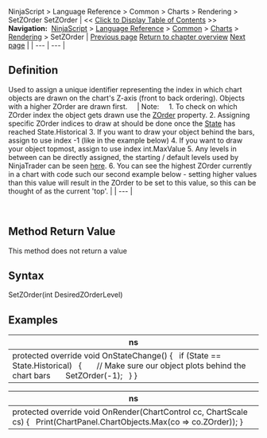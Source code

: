 ﻿
NinjaScript \> Language Reference \> Common \> Charts \> Rendering \> SetZOrder
SetZOrder
| \<\< [Click to Display Table of Contents](setzorder.md) \>\> **Navigation:**     [NinjaScript](ninjascript-1.md) \> [Language Reference](language_reference_wip-1.md) \> [Common](common-1.md) \> [Charts](chart-1.md) \> [Rendering](rendering-1.md) \> SetZOrder | [Previous page](rendertarget-1.md) [Return to chapter overview](rendering-1.md) [Next page](chart_zorder-1.md) |
| --- | --- |
## Definition
Used to assign a unique identifier representing the index in which chart objects are drawn on the chart's Z\-axis (front to back ordering). Objects with a higher ZOrder are drawn first.  
 
| Note:     1\. To check on which ZOrder index the object gets drawn use the [ZOrder](chart_zorder-1.md) property. 2\. Assigning specific ZOrder indices to draw at should be done once the [State](onstatechange-1.md) has reached State.Historical  3\. If you want to draw your object behind the bars, assign to use index \-1 (like in the example below) 4\. If you want to draw your object topmost, assign to use index int.MaxValue 5\. Any levels in between can be directly assigned, the starting / default levels used by NinjaTrader can be seen [here](chart_zorder-1.md). 6\. You can see the highest ZOrder currently in a chart with code such our second example below \- setting higher values than this value will result in the ZOrder to be set to this value, so this can be thought of as the current 'top'. |
| --- |

 
## Method Return Value
This method does not return a value
 
## Syntax
SetZOrder(int DesiredZOrderLevel)
 
## Examples
| ns |
| --- |
| protected override void OnStateChange() {    if (State \=\= State.Historical)    {        // Make sure our object plots behind the chart bars        SetZOrder(\-1);    } } |

| ns |
| --- |
| protected override void OnRender(ChartControl cc, ChartScale cs) {    Print(ChartPanel.ChartObjects.Max(co \=\> co.ZOrder)); } |
